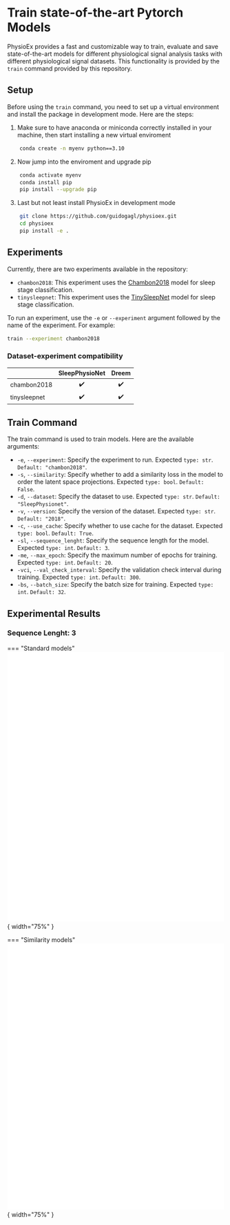 # Train state-of-the-art Pytorch Models

PhysioEx provides a fast and customizable way to train, evaluate and save state-of-the-art models for different physiological signal analysis tasks with different physiological signal datasets. This functionality is provided by the `train` command provided by this repository.

## Setup

Before using the `train` command, you need to set up a virtual environment and install the package in development mode. Here are the steps:

1. Make sure to have anaconda or miniconda correctly installed in your machine, then start installing a new virtual enviroment
```bash
    conda create -n myenv python==3.10
```    

2. Now jump into the enviroment and upgrade pip
```bash
    conda activate myenv
    conda install pip
    pip install --upgrade pip
```

3. Last but not least install PhysioEx in development mode
```bash
    git clone https://github.com/guidogagl/physioex.git
    cd physioex
    pip install -e .
```    

## Experiments
Currently, there are two experiments available in the repository:

- `chambon2018`: This experiment uses the [Chambon2018](https://ieeexplore.ieee.org/document/8307462) model for sleep stage classification.
- `tinysleepnet`: This experiment uses the [TinySleepNet](https://github.com/akaraspt/tinysleepnet)
 model for sleep stage classification.

To run an experiment, use the `-e` or `--experiment` argument followed by the name of the experiment. For example:

```bash
train --experiment chambon2018
```
### Dataset-experiment compatibility
|               | SleepPhysioNet | Dreem |
|---------------|:---------:|:-----:|
| chambon2018   |     ✔️     |   ✔️   |
| tinysleepnet  |     ✔️     |   ✔️   |

## Train Command
The train command is used to train models. Here are the available arguments:

- `-e`, `--experiment`: Specify the experiment to run. Expected `type: str`. `Default: "chambon2018"`.
- `-s`, `--similarity`: Specify whether to add a similarity loss in the model to order the latent space projections. Expected `type: bool`. `Default: False`.
- `-d`, `--dataset`: Specify the dataset to use. Expected `type: str`. `Default: "SleepPhysionet"`.
- `-v`, `--version`: Specify the version of the dataset. Expected `type: str`. `Default: "2018"`.
- `-c`, `--use_cache`: Specify whether to use cache for the dataset. Expected `type: bool`. `Default: True`.
- `-sl`, `--sequence_lenght`: Specify the sequence length for the model. Expected `type: int`. `Default: 3`.
- `-me`, `--max_epoch`: Specify the maximum number of epochs for training. Expected `type: int`. `Default: 20`.
- `-vci`, `--val_check_interval`: Specify the validation check interval during training. Expected `type: int`. `Default: 300`.
- `-bs`, `--batch_size`: Specify the batch size for training. Expected `type: int`. `Default: 32`.

## Experimental Results
### Sequence Lenght: 3

=== "Standard models"
    ![results table](evaluations/ccl_seqlen=3.svg){ width="75%" }

=== "Similarity models"
    ![results table](evaluations/scl_seqlen=3.svg){ width="75%" }
